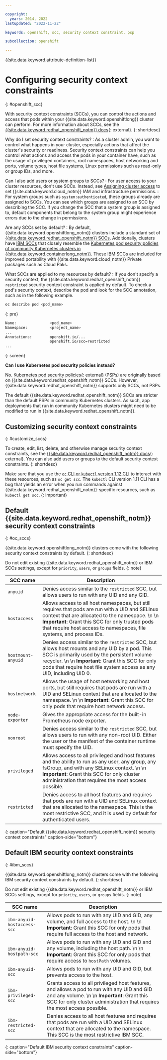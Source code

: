 ```yaml
---

copyright:
  years: 2014, 2022
lastupdated: "2022-11-22"

keywords: openshift, scc, security context constraint, psp

subcollection: openshift

---
```



{{site.data.keyword.attribute-definition-list}}



# Configuring security context constraints
{: #openshift_scc}

With security context constraints (SCCs), you can control the actions and access that pods within your {{site.data.keyword.openshiftlong}} cluster can perform. For more information about SCCs, see the [{{site.data.keyword.redhat_openshift_notm}} docs](https://docs.openshift.com/container-platform/4.10/authentication/managing-security-context-constraints.html){: external}.
{: shortdesc}

Why do I set security context constraints?
:   As a cluster admin, you want to control what happens in your cluster, especially actions that affect the cluster's security or readiness. Security context constraints can help you control what actions and access the pods in your container have, such as the usage of privileged containers, root namespaces, host networking and ports, volume types, host file systems, Linux permissions such as read-only or group IDs, and more.

Can I also add users or system groups to SCCs?
:   For user access to your cluster resources, don't use SCCs. Instead, see [Assigning cluster access](/docs/openshift?topic=openshift-users) to set {{site.data.keyword.cloud_notm}} IAM and infrastructure permissions.
:   For system groups such as `system:authenticated`, these groups already are assigned to SCCs. You can see which groups are assigned to an SCC by describing the SCC. If you change the SCC that a system group is assigned to, default components that belong to the system group might experience errors due to the change in permissions.

Are any SCCs set by default?
:   By default, {{site.data.keyword.openshiftlong_notm}} clusters include a standard set of [{{site.data.keyword.redhat_openshift_notm}} SCCs](#oc_sccs). Additionally, clusters have [IBM SCCs](#ibm_sccs) that closely resemble the [Kubernetes pod security policies of community Kubernetes clusters in {{site.data.keyword.containerlong_notm}}](/docs/containers?topic=containers-psp#ibm_psp). These IBM SCCs are included for improved portability with {{site.data.keyword.cloud_notm}} Private packages such as Cloud Paks.

What SCCs are applied to my resources by default?
:   If you don't specify a security context, the {{site.data.keyword.redhat_openshift_notm}} `restricted` security context constraint is applied by default. To check a pod's security context, describe the pod and look for the SCC annotation, such as in the following example.

```sh
oc describe pod <pod_name>
```
{: pre}

```sh
Name:               <pod_name>
Namespace:          <project_name>
...
Annotations:        openshift.io/...
                    openshift.io/scc=restricted
...
```
{: screen}

**Can I use Kubernetes pod security policies instead?**

No. [Kubernetes pod security policies](https://kubernetes.io/docs/concepts/security/pod-security-policy/){: external} (PSPs) are originally based on {{site.data.keyword.redhat_openshift_notm}} SCCs. However, {{site.data.keyword.redhat_openshift_notm}} supports only SCCs, not PSPs.

The default {{site.data.keyword.redhat_openshift_notm}} SCCs are stricter than the default PSPs in community Kubernetes clusters. As such, app deployments that run in community Kubernetes clusters might need to be modified to run in {{site.data.keyword.redhat_openshift_notm}}.


## Customizing security context constraints
{: #customize_sccs}

To create, edit, list, delete, and otherwise manage security context constraints, see the [{{site.data.keyword.redhat_openshift_notm}} docs](https://docs.openshift.com/container-platform/4.10/authentication/managing-security-context-constraints.html){: external}. You can also add users or groups to the default security context constraints.
{: shortdesc}

Make sure that you use the [`oc` CLI or `kubectl` version 1.12 CLI](/docs/openshift?topic=openshift-openshift-cli#cli_oc) to interact with these resources, such as `oc get scc`. The `kubectl` CLI version 1.11 CLI has a bug that yields an error when you run commands against {{site.data.keyword.redhat_openshift_notm}}-specific resources, such as `kubectl get scc`.
{: important}


## Default {{site.data.keyword.redhat_openshift_notm}} security context constraints
{: #oc_sccs}

{{site.data.keyword.openshiftlong_notm}} clusters come with the following security context constraints by default.
{: shortdesc}

Do not edit existing {{site.data.keyword.redhat_openshift_notm}} or IBM SCCs settings, except for `priority`, `users`, or `groups` fields.
{: note}

|SCC name | Description |
|---------|-------------|
| `anyuid`| Denies access similar to the `restricted` SCC, but allows users to run with any UID and any GID.|
| `hostaccess`| Allows access to all host namespaces, but still requires that pods are run with a UID and SELinux context that are allocated to the namespace. \n  \n **Important**: Grant this SCC for only trusted pods that require host access to namespaces, file systems, and process IDs. |
| `hostmount-anyuid` | Denies access similar to the `restricted` SCC, but allows host mounts and any UID by a pod. This SCC is primarily used by the persistent volume recycler. \n  \n **Important**: Grant this SCC for only pods that require host file system access as any UID, including UID 0. |
| `hostnetwork`| Allows the usage of host networking and host ports, but still requires that pods are run with a UID and SELinux context that are allocated to the namespace. \n  \n **Important**: Grant this SCC for only pods that require host network access. |
| `node-exporter`| Gives the appropriate access for the built-in Prometheus node exporter. |
| `nonroot`| Denies access similar to the `restricted` SCC, but allows users to run with any non-root UID. Either the user or the manifest of the container runtime must specify the UID.|
| `privileged`| Allows access to all privileged and host features and the ability to run as any user, any group, any fsGroup, and with any SELinux context. \n  \n **Important**: Grant this SCC for only cluster administration that requires the most access possible. |
| `restricted`| Denies access to all host features and requires that pods are run with a UID and SELinux context that are allocated to the namespace. This is the most restrictive SCC, and it is used by default for authenticated users.|
{: caption="Default {{site.data.keyword.redhat_openshift_notm}} security context constraints" caption-side="bottom"}


## Default IBM security context constraints
{: #ibm_sccs}

{{site.data.keyword.openshiftlong_notm}} clusters come with the following IBM security context constraints by default.
{: shortdesc}

Do not edit existing {{site.data.keyword.redhat_openshift_notm}} or IBM SCCs settings, except for `priority`, `users`, or `groups` fields.
{: note}

|SCC name | Description |
|---------|-------------|
| `ibm-anyuid-hostaccess-scc`| Allows pods to run with any UID and GID, any volume, and full access to the host. \n  \n **Important**: Grant this SCC for only pods that require full access to the host and network. |
| `ibm-anyuid-hostpath-scc`| Allows pods to run with any UID and GID and any volume, including the host path. \n  \n **Important**: Grant this SCC for only pods that require access to `hostPath` volumes. |
| `ibm-anyuid-scc` | Allows pods to run with any UID and GID, but prevents access to the host.|
| `ibm-privileged-scc`| Grants access to all privileged host features, and allows a pod to run with any UID and GID and any volume. \n  \n **Important**: Grant this SCC for only cluster administration that requires the most access possible. |
| `ibm-restricted-scc` | Denies access to all host features and requires that pods are run with a UID and SELinux context that are allocated to the namespace. This SCC is the most restrictive IBM SCC.|
{: caption="Default IBM security context constraints" caption-side="bottom"}






